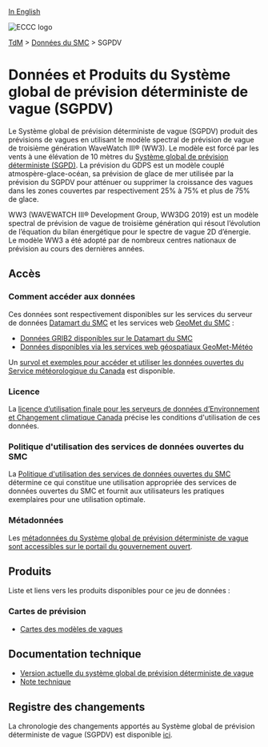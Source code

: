 [In English](readme_gdwps_en.md)

![ECCC logo](../../img_eccc-logo.png)

[TdM](../../readme_fr.md) > [Données du SMC](../readme_fr.md) > SGPDV

# Données et Produits du Système global de prévision déterministe de vague (SGPDV)

Le Système global de prévision déterministe de vague (SGPDV) produit des prévisions de vagues en utilisant le modèle spectral de prévision de vague de troisième génération WaveWatch III® (WW3). Le modèle est forcé par les vents à une élévation de 10 mètres du [Système global de prévision déterministe (SGPD)](../nwp_gdps/readme_gdps_fr.md). La prévision du GDPS est un modèle couplé atmospère-glace-océan, sa prévision de glace de mer utilisée par la prévision du SGPDV pour atténuer ou supprimer la croissance des vagues dans les zones couvertes par respectivement 25% à 75% et plus de 75% de glace.

WW3 (WAVEWATCH III® Development Group, WW3DG 2019) est un modèle spectral de prévision de vague de troisième génération qui résout l’évolution de l’équation du bilan énergétique pour le spectre de vague 2D d’énergie. Le modèle WW3 a été adopté par de nombreux centres nationaux de prévision au cours des dernières années.

## Accès

### Comment accéder aux données

Ces données sont respectivement disponibles sur les services du serveur de données [Datamart du SMC](../../msc-datamart/readme_fr.md) et les services web [GeoMet du SMC](../../msc-geomet/readme_fr.md) :

* [Données GRIB2 disponibles sur le Datamart du SMC](readme_gdwps-datamart_fr.md) 
* [Données disponibles via les services web géospatiaux GeoMet-Météo](../../msc-geomet/readme_fr.md)

Un [survol et exemples pour accéder et utiliser les données ouvertes du Service météorologique du Canada](../../usage/readme_fr.md) est disponible.

### Licence

La [licence d’utilisation finale pour les serveurs de données d’Environnement et Changement climatique Canada](../../licence/readme_fr.md) précise les conditions d'utilisation de ces données.

### Politique d'utilisation des services de données ouvertes du SMC

La [Politique d'utilisation des services de données ouvertes du SMC](../../usage-policy/readme_fr.md) détermine ce qui constitue une utilisation appropriée des services de données ouvertes du SMC et fournit aux utilisateurs les pratiques exemplaires pour une utilisation optimale.

### Métadonnées

Les [métadonnées du Système global de prévision déterministe de vague sont accessibles sur le portail du gouvernement ouvert](https://open.canada.ca/data/fr/dataset/803a6e2a-41ed-44c2-9eeb-1b5306b4048e).

## Produits

Liste et liens vers les produits disponibles pour ce jeu de données :

### Cartes de prévision

* [Cartes des modèles de vagues](https://meteo.gc.ca/model_forecast/wave_f.html)

## Documentation technique

* [Version actuelle du système global de prévision déterministe de vague ](https://collaboration.cmc.ec.gc.ca/cmc/CMOI/product_guide/docs/tech_specifications/tech_specifications_GDWPS_f.pdf)
* [Note technique](https://collaboration.cmc.ec.gc.ca/cmc/CMOI/product_guide/docs/tech_notes/technote_gdwps_f.pdf)

## Registre des changements 

La chronologie des changements apportés au Système global de prévision déterministe de vague (SGPDV) est disponible [ici](changelog_gdwps_fr.md).

